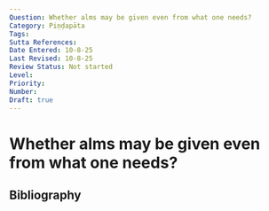 ```yaml
---
Question: Whether alms may be given even from what one needs?
Category: Piṇḍapāta
Tags: 
Sutta References: 
Date Entered: 10-8-25
Last Revised: 10-8-25
Review Status: Not started
Level: 
Priority: 
Number: 
Draft: true
---
```


# Whether alms may be given even from what one needs?

## Bibliography

<!-- 

Notes:



-->